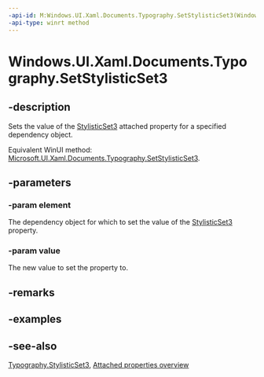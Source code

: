 ```yaml
---
-api-id: M:Windows.UI.Xaml.Documents.Typography.SetStylisticSet3(Windows.UI.Xaml.DependencyObject,System.Boolean)
-api-type: winrt method
---
```


<!-- Method syntax
public void SetStylisticSet3(Windows.UI.Xaml.DependencyObject element, System.Boolean value)
-->

# Windows.UI.Xaml.Documents.Typography.SetStylisticSet3

## -description
Sets the value of the [StylisticSet3](typography_stylisticset3.md) attached property for a specified dependency object.

Equivalent WinUI method: [Microsoft.UI.Xaml.Documents.Typography.SetStylisticSet3](/windows/winui/api/microsoft.ui.xaml.documents.typography.setstylisticset3).

## -parameters
### -param element
The dependency object for which to set the value of the [StylisticSet3](typography_stylisticset3.md) property.

### -param value
The new value to set the property to.

## -remarks

## -examples

## -see-also

[Typography.StylisticSet3](typography_stylisticset3.md), [Attached properties overview](/windows/uwp/xaml-platform/attached-properties-overview)
